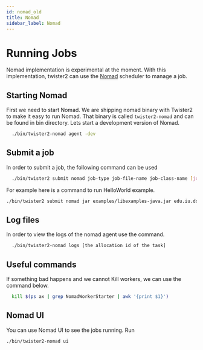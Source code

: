 ```yaml
---
id: nomad_old
title: Nomad
sidebar_label: Nomad
---
```


# Running Jobs

Nomad implementation is experimental at the moment. With this implementation, twister2 can use the 
[Nomad](https://www.nomadproject.io/) scheduler to manage a job. 

## Starting Nomad

First we need to start Nomad. We are shipping nomad binary with Twister2 to make it easy to run Nomad.
That binary is called `twister2-nomad` and can be found in bin directory. Lets start a development version 
of Nomad. 

```bash
  ./bin/twister2-nomad agent -dev
```

## Submit a job

In order to submit a job, the following command can be used

```bash
  ./bin/twister2 submit nomad job-type job-file-name job-class-name [job-args]
```

For example here is a command to run HelloWorld example.

```bash
./bin/twister2 submit nomad jar examples/libexamples-java.jar edu.iu.dsc.tws.examples.basic.HelloWorld 8
```

## Log files

In order to view the logs of the nomad agent use the command.

```bash
  ./bin/twister2-nomad logs [the allocation id of the task]
```

## Useful commands

If something bad happens and we cannot Kill workers, we can use the command below.

```bash
  kill $(ps ax | grep NomadWorkerStarter | awk '{print $1}')
```

## Nomad UI

You can use Nomad UI to see the jobs running. Run

```bash
./bin/twister2-nomad ui
```

